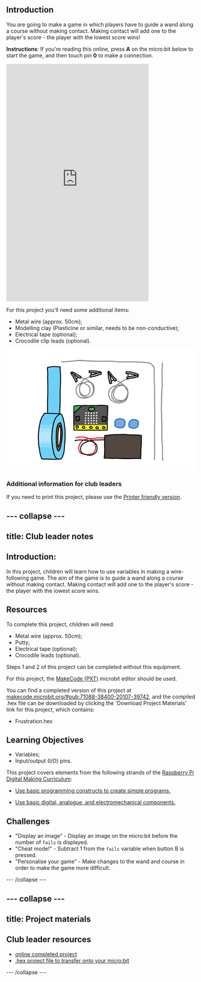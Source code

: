 ## Introduction

You are going to make a game in which players have to guide a wand along a course without making contact. Making contact will add one to the player's score - the player with the lowest score wins!

__Instructions__: If you're reading this online, press __A__ on the micro:bit below to start the game, and then touch pin __0__ to make a connection.

<div style="position:relative;height:0;padding-bottom:125%;overflow:hidden;"><iframe style="position:absolute;top:0;left:0;width:75%;height:100%;" src="https://makecode.microbit.org/---run?id=_FEDEdA3v6e64" allowfullscreen="allowfullscreen" sandbox="allow-popups allow-forms allow-scripts allow-same-origin" frameborder="0"></iframe></div>

For this project you'll need some additional items:

+ Metal wire (approx. 50cm);
+ Modelling clay (Plasticine or similar, needs to be non-conductive);
+ Electrical tape (optional);
+ Crocodile clip leads (optional).

![screenshot](images/frustration-items.png)

### Additional information for club leaders

If you need to print this project, please use the [Printer friendly version](https://projects.raspberrypi.org/en/projects/frustration/print).


--- collapse ---
---
title: Club leader notes
---


## Introduction:
In this project, children will learn how to use variables in making a wire-following game. The aim of the game is to guide a wand along a course without making contact. Making contact will add one to the player's score - the player with the lowest score wins.

## Resources

To complete this project, children will need:

+ Metal wire (approx. 50cm);
+ Putty;
+ Electrical tape (optional);
+ Crocodile leads (optional).

Steps 1 and 2 of this project can be completed without this equipment.

For this project, the [MakeCode (PXT)](http://jumpto.cc/pxt-new) microbit editor should be used.

You can find a completed version of this project at [makecode.microbit.org/#pub:71088-38400-20107-39742](https://makecode.microbit.org/#pub:71088-38400-20107-39742), and the compiled .hex file can be downloaded by clicking the 'Download Project Materials' link for this project, which contains:

+ Frustration.hex

## Learning Objectives
+ Variables;
+ Input/output (I/O) pins.

This project covers elements from the following strands of the [Raspberry Pi Digital Making Curriculum](http://rpf.io/curriculum):

+ [Use basic programming constructs to create simple programs.](https://www.raspberrypi.org/curriculum/programming/creator)

+ [Use basic digital, analogue, and electromechanical components.](https://www.raspberrypi.org/curriculum/physical-computing/creator)

## Challenges
+ "Display an image" - Display an image on the micro:bit before the number of `fails` is displayed.
+ "Cheat mode!" - Subtract 1 from the `fails` variable when button B is pressed.
+ "Personalise your game" - Make changes to the wand and course in order to make the game more difficult.


--- /collapse ---


--- collapse ---
---
title: Project materials
---


## Club leader resources
* [online completed project](https://makecode.microbit.org/#pub:71088-38400-20107-39742)
* [.hex project file to transfer onto your micro:bit](resources/micro-bit-Frustration.hex)

--- /collapse ---